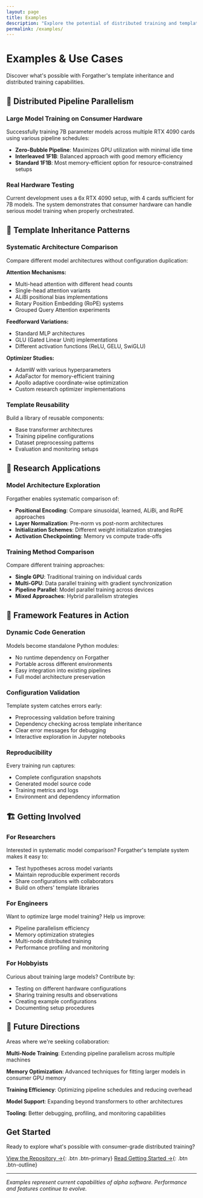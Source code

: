 ```yaml
---
layout: page
title: Examples
description: "Explore the potential of distributed training and template inheritance with Forgather's example configurations and use cases."
permalink: /examples/
---
```


# Examples & Use Cases

Discover what's possible with Forgather's template inheritance and distributed training capabilities.

## 🚀 Distributed Pipeline Parallelism

### Large Model Training on Consumer Hardware

Successfully training 7B parameter models across multiple RTX 4090 cards using various pipeline schedules:

- **Zero-Bubble Pipeline**: Maximizes GPU utilization with minimal idle time
- **Interleaved 1F1B**: Balanced approach with good memory efficiency  
- **Standard 1F1B**: Most memory-efficient option for resource-constrained setups

### Real Hardware Testing

Current development uses a 6x RTX 4090 setup, with 4 cards sufficient for 7B models. The system demonstrates that consumer hardware can handle serious model training when properly orchestrated.

## 📝 Template Inheritance Patterns

### Systematic Architecture Comparison

Compare different model architectures without configuration duplication:

**Attention Mechanisms:**
- Multi-head attention with different head counts
- Single-head attention variants
- ALiBi positional bias implementations
- Rotary Position Embedding (RoPE) systems
- Grouped Query Attention experiments

**Feedforward Variations:**
- Standard MLP architectures
- GLU (Gated Linear Unit) implementations  
- Different activation functions (ReLU, GELU, SwiGLU)

**Optimizer Studies:**
- AdamW with various hyperparameters
- AdaFactor for memory-efficient training
- Apollo adaptive coordinate-wise optimization
- Custom research optimizer implementations

### Template Reusability

Build a library of reusable components:
- Base transformer architectures
- Training pipeline configurations
- Dataset preprocessing patterns
- Evaluation and monitoring setups

## 🔬 Research Applications

### Model Architecture Exploration

Forgather enables systematic comparison of:
- **Positional Encoding**: Compare sinusoidal, learned, ALiBi, and RoPE approaches
- **Layer Normalization**: Pre-norm vs post-norm architectures
- **Initialization Schemes**: Different weight initialization strategies
- **Activation Checkpointing**: Memory vs compute trade-offs

### Training Method Comparison

Compare different training approaches:
- **Single GPU**: Traditional training on individual cards
- **Multi-GPU**: Data parallel training with gradient synchronization
- **Pipeline Parallel**: Model parallel training across devices
- **Mixed Approaches**: Hybrid parallelism strategies

## 🎯 Framework Features in Action

### Dynamic Code Generation

Models become standalone Python modules:
- No runtime dependency on Forgather
- Portable across different environments
- Easy integration into existing pipelines
- Full model architecture preservation

### Configuration Validation

Template system catches errors early:
- Preprocessing validation before training
- Dependency checking across template inheritance
- Clear error messages for debugging
- Interactive exploration in Jupyter notebooks

### Reproducibility

Every training run captures:
- Complete configuration snapshots
- Generated model source code
- Training metrics and logs
- Environment and dependency information

## 🏗 Getting Involved

### For Researchers

Interested in systematic model comparison? Forgather's template system makes it easy to:
- Test hypotheses across model variants
- Maintain reproducible experiment records
- Share configurations with collaborators
- Build on others' template libraries

### For Engineers

Want to optimize large model training? Help us improve:
- Pipeline parallelism efficiency
- Memory optimization strategies
- Multi-node distributed training
- Performance profiling and monitoring

### For Hobbyists

Curious about training large models? Contribute by:
- Testing on different hardware configurations
- Sharing training results and observations
- Creating example configurations
- Documenting setup procedures

## 🔮 Future Directions

Areas where we're seeking collaboration:

**Multi-Node Training**: Extending pipeline parallelism across multiple machines

**Memory Optimization**: Advanced techniques for fitting larger models in consumer GPU memory

**Training Efficiency**: Optimizing pipeline schedules and reducing overhead

**Model Support**: Expanding beyond transformers to other architectures

**Tooling**: Better debugging, profiling, and monitoring capabilities

## Get Started

Ready to explore what's possible with consumer-grade distributed training?

[View the Repository →](https://github.com/jdinalt/forgather){: .btn .btn-primary}
[Read Getting Started →](/getting-started){: .btn .btn-outline}

---

*Examples represent current capabilities of alpha software. Performance and features continue to evolve.*